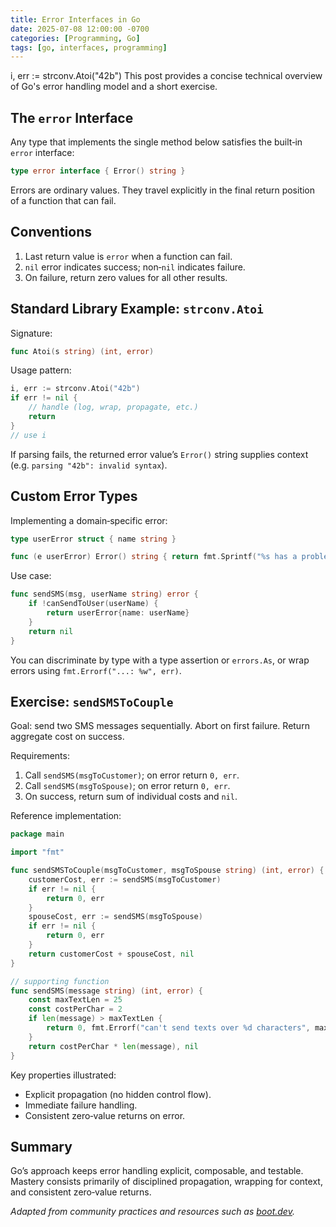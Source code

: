 ```yaml
---
title: Error Interfaces in Go
date: 2025-07-08 12:00:00 -0700
categories: [Programming, Go]
tags: [go, interfaces, programming]
---
```

i, err := strconv.Atoi("42b")
This post provides a concise technical overview of Go's error handling model and a short exercise.

## The `error` Interface

Any type that implements the single method below satisfies the built‑in `error` interface:

```go
type error interface { Error() string }
```

Errors are ordinary values. They travel explicitly in the final return position of a function that can fail.

## Conventions

1. Last return value is `error` when a function can fail.
2. `nil` error indicates success; non‑`nil` indicates failure.
3. On failure, return zero values for all other results.

## Standard Library Example: `strconv.Atoi`

Signature:

```go
func Atoi(s string) (int, error)
```

Usage pattern:

```go
i, err := strconv.Atoi("42b")
if err != nil {
	// handle (log, wrap, propagate, etc.)
	return
}
// use i
```

If parsing fails, the returned error value’s `Error()` string supplies context (e.g. `parsing "42b": invalid syntax`).

## Custom Error Types

Implementing a domain‑specific error:

```go
type userError struct { name string }

func (e userError) Error() string { return fmt.Sprintf("%s has a problem with their account", e.name) }
```

Use case:

```go
func sendSMS(msg, userName string) error {
	if !canSendToUser(userName) {
		return userError{name: userName}
	}
	return nil
}
```

You can discriminate by type with a type assertion or `errors.As`, or wrap errors using `fmt.Errorf("...: %w", err)`.

## Exercise: `sendSMSToCouple`

Goal: send two SMS messages sequentially. Abort on first failure. Return aggregate cost on success.

Requirements:
1. Call `sendSMS(msgToCustomer)`; on error return `0, err`.
2. Call `sendSMS(msgToSpouse)`; on error return `0, err`.
3. On success, return sum of individual costs and `nil`.

Reference implementation:

```go
package main

import "fmt"

func sendSMSToCouple(msgToCustomer, msgToSpouse string) (int, error) {
	customerCost, err := sendSMS(msgToCustomer)
	if err != nil {
		return 0, err
	}
	spouseCost, err := sendSMS(msgToSpouse)
	if err != nil {
		return 0, err
	}
	return customerCost + spouseCost, nil
}

// supporting function
func sendSMS(message string) (int, error) {
	const maxTextLen = 25
	const costPerChar = 2
	if len(message) > maxTextLen {
		return 0, fmt.Errorf("can't send texts over %d characters", maxTextLen)
	}
	return costPerChar * len(message), nil
}
```

Key properties illustrated:
- Explicit propagation (no hidden control flow).
- Immediate failure handling.
- Consistent zero‑value returns on error.

## Summary

Go’s approach keeps error handling explicit, composable, and testable. Mastery consists primarily of disciplined propagation, wrapping for context, and consistent zero‑value returns.

*Adapted from community practices and resources such as [boot.dev](https://boot.dev/).* 